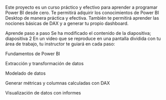 Este proyecto es un curso práctico y efectivo para aprender a programar Power BI desde cero. Te permitirá adquirir los conocimientos de Power BI Desktop de manera práctica y efectiva. También te permitirá aprender las nociones básicas de DAX y a generar tu propio dashboard.

Aprende paso a paso
Se ha modificado el contenido de la diapositiva; diapositiva 2
En un video que se reproduce en una pantalla dividida con tu área de trabajo, tu instructor te guiará en cada paso:

Fundamentos de Power BI

Extracción y transformación de datos

Modelado de datos

Generar métricas y columnas calculadas con DAX    

Visualización de datos con informes
